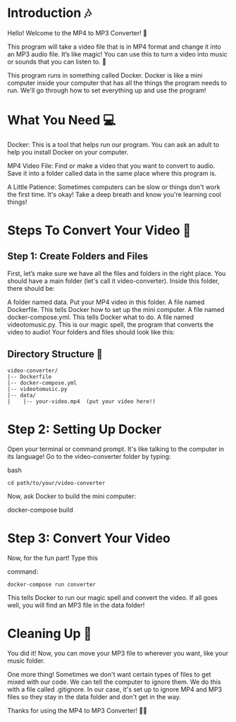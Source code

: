 # Introduction 🎶
Hello! Welcome to the MP4 to MP3 Converter! 🎉

This program will take a video file that is in MP4 format and change it into an MP3 audio file. It’s like magic! You can use this to turn a video into music or sounds that you can listen to. 🎵

This program runs in something called Docker. Docker is like a mini computer inside your computer that has all the things the program needs to run. We'll go through how to set everything up and use the program!

# What You Need 💻
Docker: This is a tool that helps run our program. You can ask an adult to help you install Docker on your computer.

MP4 Video File: Find or make a video that you want to convert to audio. Save it into a folder called data in the same place where this program is.

A Little Patience: Sometimes computers can be slow or things don't work the first time. It's okay! Take a deep breath and know you're learning cool things!

# Steps To Convert Your Video 🔧

## Step 1: Create Folders and Files
First, let’s make sure we have all the files and folders in the right place. You should have a main folder (let's call it video-converter). Inside this folder, there should be:

A folder named data. Put your MP4 video in this folder.
A file named Dockerfile. This tells Docker how to set up the mini computer.
A file named docker-compose.yml. This tells Docker what to do.
A file named videotomusic.py. This is our magic spell, the program that converts the video to audio!
Your folders and files should look like this:

## Directory Structure 📁
```
video-converter/
|-- Dockerfile
|-- docker-compose.yml
|-- videotomusic.py
|-- data/
|    |-- your-video.mp4  (put your video here!)
```

# Step 2: Setting Up Docker
Open your terminal or command prompt. It's like talking to the computer in its language! Go to the video-converter folder by typing:

bash
```
cd path/to/your/video-converter
```

Now, ask Docker to build the mini computer:

docker-compose build

# Step 3: Convert Your Video
Now, for the fun part! Type this 

command:
```
docker-compose run converter
```

This tells Docker to run our magic spell and convert the video. If all goes well, you will find an MP3 file in the data folder!

# Cleaning Up 🧹
You did it! Now, you can move your MP3 file to wherever you want, like your music folder.

One more thing! Sometimes we don't want certain types of files to get mixed with our code. We can tell the computer to ignore them. We do this with a file called .gitignore. In our case, it's set up to ignore MP4 and MP3 files so they stay in the data folder and don't get in the way.

Thanks for using the MP4 to MP3 Converter! 🎉🎵





